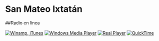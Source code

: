# San Mateo Ixtatán

##Radio en línea
<div id="cc_tunein">
	<a href="http://streamingraddios.net:2199/tunein/ixtatanm.pls"><img align="absmiddle" src="http://streamingraddios.net:2199/system/images/tunein-pls.png" border="0" alt="Winamp, iTunes" title="Winamp, iTunes" /></a>
	<a href="http://streamingraddios.net:2199/tunein/ixtatanm.asx"><img align="absmiddle" src="http://streamingraddios.net:2199/system/images/tunein-asx.png" border="0" alt="Windows Media Player" title="Windows Media Player" /></a>
	<a href="http://streamingraddios.net:2199/tunein/ixtatanm.ram"><img align="absmiddle" src="http://streamingraddios.net:2199/system/images/tunein-ram.png" border="0" alt="Real Player" title="Real Player" /></a>
	<a href="http://streamingraddios.net:2199/tunein/ixtatanm.qtl"><img align="absmiddle" src="http://streamingraddios.net:2199/system/images/tunein-qtl.png" border="0" alt="QuickTime" title="QuickTime" /></a>
</div>

